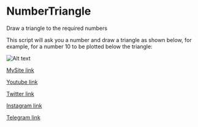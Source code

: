 # NumberTriangle
Draw a triangle to the required numbers

This script will ask you a number and draw a triangle as shown below, for example, for a number 10 to be plotted below the triangle:

![Alt text](https://raw.githubusercontent.com/kiahamedi/NumberTriangle/master/screenshot.png "Optional title")

[MySite link](http://kiahamedi.ir/)

[Youtube link](https://www.youtube.com/channel/UCT-rXauwXiJ1yGrZNXzLrWQ)

[Twitter link](https://twitter.com/kia_arta97)

[Instagram link](https://www.instagram.com/kia.hamediii/)

[Telegram link](https://telegram.me/happy722)
